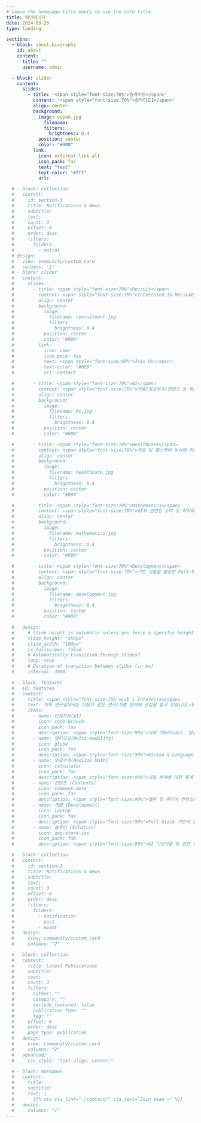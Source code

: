 ```yaml
---
# Leave the homepage title empty to use the site title
title: 메인페이지
date: 2024-03-25
type: landing

sections:
  - block: about.biography
    id: about
    content:
      title: ""
      username: admin

  - block: slider
    content:
      slides:
        - title: '<span style="font-size:70%">슬라이드</span>'
          content: '<span style="font-size:70%">슬라이드1</span>'
          align: center
          background:
            image: ocean.jpg
              filename:
              filters:
                brightness: 0.4
            position: center
            color: "#000"
          link:
            icon: external-link-alt
            icon_pack: fas
            text: "test"
            text-color: "#fff"
            url:

  # - block: collection
  #   content:
  #     id: section-1
  #     title: Notifications & News
  #     subtitle:
  #     text:
  #     count: 3
  #     offset: 0
  #     order: desc
  #     filters:
  #       folders:
  #         - moirai
  # design:
  #   view: community/custom_card
  #   columns: '2'
  # - block: slider
  #   content:
  #     slides:
  #       - title: <span style="font-size:70%">Recruit</span>
  #         content: <span style="font-size:70%">Interested in MacsLAB?</span>
  #         align: center
  #         background:
  #           image:
  #             filename: recruitment.jpg
  #             filters:
  #               brightness: 0.4
  #           position: center
  #           color: "#000"
  #         link:
  #           icon: user
  #           icon_pack: fas
  #           text: <span style="font-size:60%">Join Us</span>
  #           text-color: "#000"
  #           url: contact

  #       - title: <span style="font-size:70%">AI</span>
  #         content: <span style="font-size:70%">의료/항공우주/컨텐츠 등 특성화 분야에 적용 가능한 AI 기술 개발<span style="font-size:70%">
  #         align: center
  #         background:
  #           image:
  #             filename: Ai.jpg
  #             filters:
  #               brightness: 0.4
  #           position: center
  #           color: "#000"

  #       - title: <span style="font-size:70%">Healthcare</span>
  #         content: <span style="font-size:70%">의료 및 헬스케어 분야에 적용 가능한 AI 기술 개발</span>
  #         align: center
  #         background:
  #           image:
  #             filename: healthcare.jpg
  #             filters:
  #               brightness: 0.4
  #           position: center
  #           color: "#000"

  #       - title: <span style="font-size:70%">Mathematics</span>
  #         content: <span style="font-size:70%">AI와 관련된 수학 및 최적화 이론 연구</span>
  #         align: center
  #         background:
  #           image:
  #             filename: mathematics.jpg
  #             filters:
  #               brightness: 0.4
  #           position: center
  #           color: "#000"

  #       - title: <span style="font-size:70%">Development</span>
  #         content: <span style="font-size:70%">기반 기술을 활용한 Full-Stack 어플리케이션 개발</span>
  #         align: center
  #         background:
  #           image:
  #             filename: development.jpg
  #             filters:
  #               brightness: 0.4
  #           position: center
  #           color: "#000"

  #   design:
  #     # Slide height is automatic unless you force a specific height (e.g. '400px')
  #     slide_height: "350px"
  #     slide_width: "100px"
  #     is_fullscreen: false
  #     # Automatically transition through slides?
  #     loop: true
  #     # Duration of transition between slides (in ms)
  #     interval: 3000

  # - block: features
  #   id: features
  #   content:
  #     title: <span style="font-size:75%">Lab's Interests</span>
  #     text: 저희 연구실에서는 다음과 같은 연구/개발 분야에 관심을 쏟고 있습니다.<br><br><br><br>
  #     items:
  #       - name: 인공지능(AI)
  #         icon: code-branch
  #         icon_pack: fas
  #         description: <span style="font-size:90%">의료 (Medical), 항공우주 (Aerospace), 컨텐츠 (Contents) 등 다양한 특성화 분야에 적응형 AI 기술 적용.</span><br><br>
  #       - name: 멀티모달(Multi-modality)
  #         icon: globe
  #         icon_pack: fas
  #         description: <span style="font-size:90%">Vision & Language 분야의 기반 AI 기술 개발 및 관련 응용 어플리케이션에 기술 적용.</span><br><br>
  #       - name: 의료수학(Medical Math)
  #         icon: calculator
  #         icon_pack: fas
  #         description: <span style="font-size:90%">의료 분야에 대한 통계 분석 수행 및 의료 질병에 대한 수학적인 모델링 관련 연구 수행.</span><br><br>
  #       - name: 컨텐츠 (Contents)
  #         icon: comment-dots
  #         icon_pack: fas
  #         description: <span style="font-size:90%">웹툰 및 미디어 컨텐츠와 관련된 AI 기반 기술 개발 및 고도화.</span><br><br>
  #       - name: 개발 (Development)
  #         icon: laptop
  #         icon_pack: fas
  #         description: <span style="font-size:90%">Full-Stack 기반의 응용 어플리케이션 개발.</span><br><br>
  #       - name: 솔루션 (Solution)
  #         icon: app-store-ios
  #         icon_pack: fab
  #         description: <span style="font-size:90%">AI 기반기술 및 관련 어플리케이션에 적용을 통한 통합 솔루션 개발!</span><br><br>

  # - block: collection
  #   content:
  #     id: section-1
  #     title: Notifications & News
  #     subtitle:
  #     text:
  #     count: 3
  #     offset: 0
  #     order: desc
  #     filters:
  #       folders:
  #         - notification
  #         - post
  #         - event
  #   design:
  #     view: community/custom_card
  #     columns: "2"

  # - block: collection
  #   content:
  #     title: Latest Publications
  #     subtitle:
  #     text:
  #     count: 3
  #     filters:
  #       author: ""
  #       category: ""
  #       exclude_featured: false
  #       publication_type: ""
  #       tag: ""
  #     offset: 0
  #     order: desc
  #     page_type: publication
  #   design:
  #     view: community/custom_card
  #     columns: "2"
  #   advanced:
  #     css_style: "text-align: center;"

  # - block: markdown
  #   content:
  #     title:
  #     subtitle:
  #     text: |
  #       {{% cta cta_link="./contact/" cta_text="Join team →" %}}
  #   design:
  #     columns: "1"
---
```

